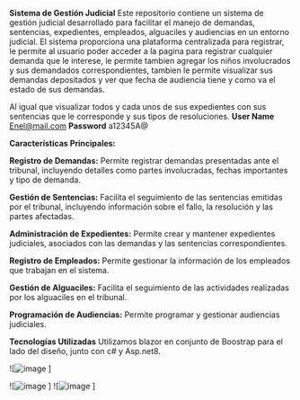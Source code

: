 **Sistema de Gestión Judicial**
Este repositorio contiene un sistema de gestión judicial desarrollado para facilitar el manejo de demandas, sentencias, expedientes, empleados, alguaciles y audiencias en un entorno judicial. El sistema proporciona una plataforma centralizada para registrar, le permite al usuario poder acceder a la pagina para registrar cualquier demanda que le interese, le permite tambien agregar los niños involucrados y sus demandados correspondientes, tambien le permite visualizar sus demandas depositados y ver que fecha de audiencia tiene y como va el estado de sus demandas.

Al igual que visualizar todos y cada unos de sus expedientes con sus sentencias que le corresponde y sus tipos de resoluciones.
**User Name** 
Enel@mail.com
**Password** 
a12345A@

**Características Principales:**

**Registro de Demandas:** Permite registrar demandas presentadas ante el tribunal, incluyendo detalles como partes involucradas, fechas importantes y tipo de demanda.

**Gestión de Sentencias:** Facilita el seguimiento de las sentencias emitidas por el tribunal, incluyendo información sobre el fallo, la resolución y las partes afectadas.

**Administración de Expedientes:** Permite crear y mantener expedientes judiciales, asociados con las demandas y las sentencias correspondientes.

**Registro de Empleados:** Permite gestionar la información de los empleados que trabajan en el sistema.

**Gestión de Alguaciles:** Facilita el seguimiento de las actividades realizadas por los alguaciles en el tribunal.

**Programación de Audiencias:** Permite programar y gestionar audiencias judiciales.

**Tecnologías Utilizadas**
Utilizamos blazor en conjunto de Boostrap para el lado del diseño, junto con c# y Asp.net8.

![![image](https://github.com/Braylin20/ProyectoFinalAplicada1/assets/144468282/b0cfbf10-caf1-4ca6-a934-9e56f01ba290)
]

![![image](https://github.com/Braylin20/ProyectoFinalAplicada1/assets/144468282/6a6cdf80-7078-4f62-8c77-006434c70247)
]
![![image](https://github.com/Braylin20/ProyectoFinalAplicada1/assets/144468282/720d7b59-3003-4cf9-8750-f355c56b615b)
]

